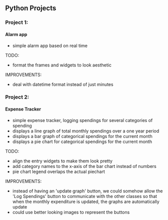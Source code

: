 ## Python Projects

### Project 1:
#### Alarm app
 - simple alarm app based on real time
 
  TODO: 
  - format the frames and widgets to look aesthetic
  
  IMPROVEMENTS: 
  - deal with datetime format instead of just minutes

### Project 2:
 #### Expense Tracker
 - simple expense tracker, logging spendings for several categories of spending 
 - displays a line graph of total monthly spendings over a one year period
 - displays a bar graph of categorical spendings for the current month
 - displays a pie chart for categorical spendings for the current month
 
  TODO:
  - align the entry widgets to make them look pretty 
  - add category names to the x-axis of the bar chart instead of numbers
  - pie chart legend overlaps the actual piechart

  IMPROVEMENTS:
  - instead of having an 'update graph' button, we could somehow allow the 
    'Log Spendings' button to communicate with the other classes so that when
    the monthly expenditure is updated, the graphs are automatically update
  - could use better looking images to represent the buttons 
  

 
 

